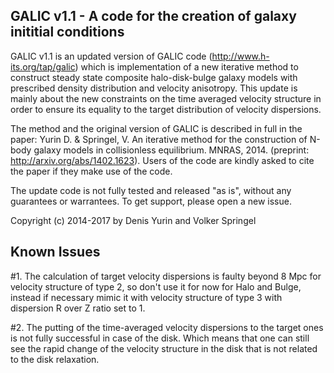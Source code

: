 GALIC v1.1  - A code for the creation of galaxy inititial conditions 
------------------------------------------------------------------------

GALIC v1.1 is an updated version of GALIC code (http://www.h-its.org/tap/galic) 
which is implementation of a new iterative method to construct steady state
composite halo-disk-bulge galaxy models with prescribed density distribution 
and velocity anisotropy. This update is mainly about the new constraints on the time averaged velocity structure in order to ensure its equality to the target distribution of velocity dispersions.
  
The method and the original version of GALIC is described in full in the paper:
Yurin D. & Springel, V. An iterative method for the construction of N-body galaxy models in collisionless equilibrium. MNRAS, 2014. (preprint: http://arxiv.org/abs/1402.1623). Users of the code are kindly asked to cite the paper if they make
use of the code. 

The update code is not fully tested and released "as is", without any guarantees
or warrantees. To get support, please open a new issue.

Copyright (c) 2014-2017 by Denis Yurin and Volker Springel

Known Issues
--------------------------------
#1. The calculation of target velocity dispersions is faulty beyond 8 Mpc for velocity structure of type 2, so don't use it for now for Halo and Bulge, instead if necessary mimic it with velocity structure of type 3 with dispersion R over Z ratio set to 1.

#2. The putting of the time-averaged velocity dispersions to the target ones is not fully successful in case of the disk. Which means that one can still see the rapid change of the velocity structure in the disk that is not related to the disk relaxation.
